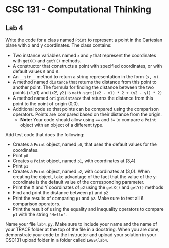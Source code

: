 # CSC 131 - Computational Thinking
## Lab 4

Write the code for a class named `Point` to represent a point in the Cartesian plane with x and y coordinates. The class contains:
 * Two instance variables named `x` and `y` that represent the coordinates with `getX()` and `getY()` methods.
 * A constructor that constructs a point with specified coordinates, or with default values `0` and `0`.
 * An `__str__` method to return a string representation in the form `(x, y)`.
 * A method named `distance` that returns the distance from this point to another point. The formula for finding the distance between the two points (x1,y1) and (x2, y2) is `math.sqrt((x2 - x1) * 2 + (y2 - y1) * 2)`
 * A method named `originDistance` that returns the distance from this point to the point of origin (0,0).
 * Additional code so that points can be compared using the comparison operators. Points are compared based on their distance from the origin.
     * **Note:** Your code should allow using `==` and `!=` to compare a `Point` object with an object of a different type.

Add test code that does the following:
 * Creates a `Point` object, named `p0`, that uses the default values for the coordinates.
 * Print `p0`
 * Creates a `Point` object, named `p1`, with coordinates at (3,4)
 * Print `p1`
 * Creates a `Point` object, named `p2`, with coordinates at (3,0). When creating the object, take advantage of the fact that the value of the y-ccordinate is the default value of the corresponding parameter. 
 * Print the X and Y coordinates of `p2` using the `getX()` and `getY()` methods
 * Find and print the distance between `p1` and `p2`
 * Print the results of comparing `p1` and `p2`. Make sure to test all 6 comparison operators.
 * Print the result of using the equality and inequality operators to compare `p1` with the string `"Hello"`.

Name your file `lab4.py`. Make sure to include your name and the name of your TRACE folder at the top of the file in a docstring. When you are done, demonstrate your code to the instructor and upload your solution in your CSC131 upload folder in a folder called `LABS\lab4`.
